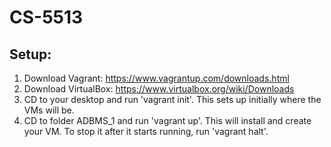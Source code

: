 # CS-5513

## Setup:
1) Download Vagrant: https://www.vagrantup.com/downloads.html
2) Download VirtualBox: https://www.virtualbox.org/wiki/Downloads
3) CD to your desktop and run 'vagrant init'. This sets up initially where the VMs will be.
4) CD to folder ADBMS_1 and run 'vagrant up'. This will install and create your VM. To stop it after it starts running, run 'vagrant halt'.
